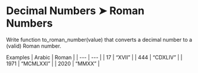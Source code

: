 # Decimal Numbers ➤ Roman Numbers
Write function to_roman_number(value) that converts a decimal number to a (valid) 
Roman number.

Examples
| Arabic | Roman |
| --- | --- |
| 17 | “XVII” |
| 444 | “CDXLIV” |
| 1971 | “MCMLXXI” |
| 2020 | “MMXX” |
